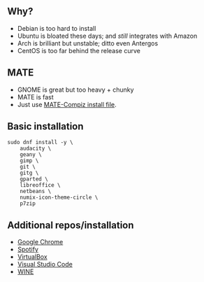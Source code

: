 ## Why?

- Debian is too hard to install
- Ubuntu is bloated these days; and _still_ integrates with Amazon
- Arch is brilliant but unstable; ditto even Antergos
- CentOS is too far behind the release curve

## MATE

- GNOME is great but too heavy + chunky
- MATE is fast
- Just use [MATE-Compiz install file](https://spins.fedoraproject.org/mate-compiz/).

## Basic installation

```
sudo dnf install -y \
    audacity \
    geany \
    gimp \
    git \
    gitg \
    gparted \
    libreoffice \
    netbeans \
    numix-icon-theme-circle \
    p7zip
```

## Additional repos/installation

- [Google Chrome](https://www.if-not-true-then-false.com/2010/install-google-chrome-with-yum-on-fedora-red-hat-rhel/)
- [Spotify](https://negativo17.org/spotify-client/)
- [VirtualBox](https://www.if-not-true-then-false.com/2010/install-virtualbox-with-yum-on-fedora-centos-red-hat-rhel/)
- [Visual Studio Code](https://code.visualstudio.com/docs/setup/linux)
- [WINE](https://wiki.winehq.org/Fedora)